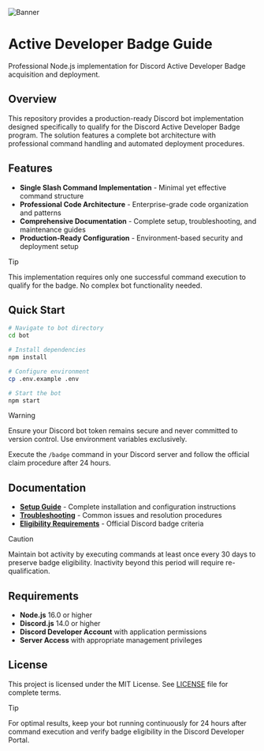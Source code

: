 ![Banner]([https://cdn.shopify.com/s/files/1/0559/4788/6783/files/Active_Developer_Badge.png?v=1685712011](https://i.imgur.com/uqbt4GM.jpeg))

# Active Developer Badge Guide

Professional Node.js implementation for Discord Active Developer Badge acquisition and deployment.

## Overview

This repository provides a production-ready Discord bot implementation designed specifically to qualify for the Discord Active Developer Badge program. The solution features a complete bot architecture with professional command handling and automated deployment procedures.

## Features

- **Single Slash Command Implementation** - Minimal yet effective command structure
- **Professional Code Architecture** - Enterprise-grade code organization and patterns
- **Comprehensive Documentation** - Complete setup, troubleshooting, and maintenance guides
- **Production-Ready Configuration** - Environment-based security and deployment setup

> [!TIP]
> This implementation requires only one successful command execution to qualify for the badge. No complex bot functionality needed.

## Quick Start

```bash
# Navigate to bot directory
cd bot

# Install dependencies
npm install

# Configure environment
cp .env.example .env

# Start the bot
npm start
```

> [!WARNING]
> Ensure your Discord bot token remains secure and never committed to version control. Use environment variables exclusively.

Execute the `/badge` command in your Discord server and follow the official claim procedure after 24 hours.

## Documentation

- [**Setup Guide**](docs/SETUP_GUIDE.md) - Complete installation and configuration instructions
- [**Troubleshooting**](docs/TROUBLESHOOTING.md) - Common issues and resolution procedures
- [**Eligibility Requirements**](docs/ELIGIBILITY.md) - Official Discord badge criteria

> [!CAUTION]
> Maintain bot activity by executing commands at least once every 30 days to preserve badge eligibility. Inactivity beyond this period will require re-qualification.

## Requirements

- **Node.js** 16.0 or higher
- **Discord.js** 14.0 or higher  
- **Discord Developer Account** with application permissions
- **Server Access** with appropriate management privileges

## License

This project is licensed under the MIT License. See [LICENSE](LICENSE) file for complete terms.

> [!TIP]
> For optimal results, keep your bot running continuously for 24 hours after command execution and verify badge eligibility in the Discord Developer Portal.
